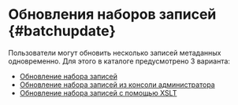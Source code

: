 # Обновления наборов записей {#batchupdate}

Пользователи могут обновить несколько записей метаданных одновременно. Для этого в каталоге предусмотрено 3 варианта:

- [Обновление набора записей](batchediting.md)
- [Обновление набора записей из консоли администратора](batchupdate-from-admin.md)
- [Обновление набора записей с помощью XSLT](batchupdate-xsl.md)

